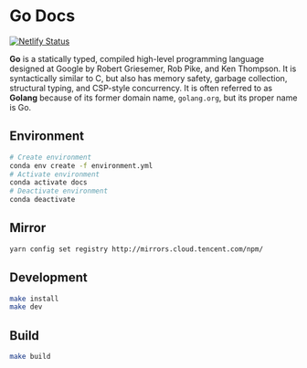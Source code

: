 # Go Docs

[![Netlify Status](https://api.netlify.com/api/v1/badges/14cd4a08-5d30-4600-a545-8c0f8685d463/deploy-status)](https://app.netlify.com/sites/loquacious-chaja-aea111/deploys)

**Go** is a statically typed, compiled high-level programming language designed at Google by Robert Griesemer, Rob Pike, and Ken Thompson. It is syntactically similar to C, but also has memory safety, garbage collection, structural typing, and CSP-style concurrency. It is often referred to as **Golang** because of its former domain name, `golang.org`, but its proper name is Go.

## Environment

```bash
# Create environment
conda env create -f environment.yml
# Activate environment
conda activate docs
# Deactivate environment
conda deactivate
```

## Mirror

```bash
yarn config set registry http://mirrors.cloud.tencent.com/npm/
```

## Development

```bash
make install
make dev
```

## Build

```bash
make build
```

